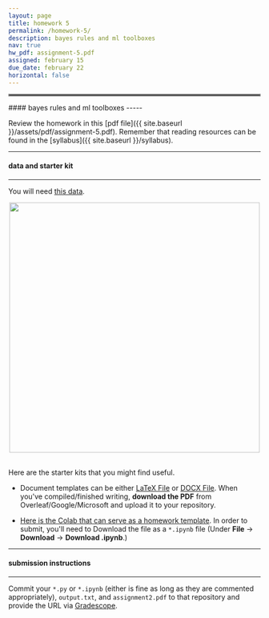 ```yaml
---
layout: page
title: homework 5
permalink: /homework-5/
description: bayes rules and ml toolboxes
nav: true
hw_pdf: assignment-5.pdf
assigned: february 15
due_date: february 22
horizontal: false
---
```


<hr style="border:2px solid gray">
#### bayes rules and ml toolboxes
-----

Review the homework in this [pdf file]({{ site.baseurl }}/assets/pdf/assignment-5.pdf). Remember that reading resources can be found in the [syllabus]({{ site.baseurl }}/syllabus).

-----
#### data and starter kit
-----

You will need [this data](https://course.ccs.neu.edu/cs6220/fall2023/homework-5/). 

<center>
<img 
  src="https://developer-blogs.nvidia.com/wp-content/uploads/2022/08/AdobeStock_144726520-e1661451314329.jpeg"
  width="500" height="auto">
</center>
<br>


Here are the starter kits that you might find useful.

* Document templates can be either [LaTeX File](https://www.overleaf.com/read/gbwryydmdjhv) or [DOCX File](https://docs.google.com/document/d/1E1QXKcVpGZY8kBjhWRok2a_UIUTO0ER5). When you've compiled/finished writing, **download the PDF** from Overleaf/Google/Microsoft and upload it to your repository.

* [Here is the Colab that can serve as a homework template](https://colab.research.google.com/drive/1AZj7WIKkxtaE1-TNq4wjBKUx2KXuBlFm?usp=sharing). In order to submit, you'll need to Download the file as a `*.ipynb` file (Under **File** &rarr; **Download** &rarr; **Download .ipynb**.) 

-----
#### submission instructions
-----

Commit your `*.py` or `*.ipynb` (either is fine as long as they are commented appropriately), `output.txt`, and `assignment2.pdf` 
to that repository and provide the URL via [Gradescope](https://www.gradescope.com/courses/583114).

